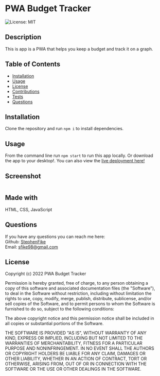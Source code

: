# PWA Budget Tracker  

![License: MIT](https://img.shields.io/badge/License-MIT-yellow.svg)

## Description

This is app is a PWA that helps you keep a budget and track it on a graph.

## Table of Contents

- [Installation](#installation)
- [Usage](#usage)
- [License](#license)
- [Contributions](#contributions)
- [Tests](#tests)
- [Questions](#questions)

## Installation
Clone the repository and run ```npm i``` to install dependencies.

## Usage
From the command line run ```npm start``` to run this app locally. Or download the app to your desktop!.
You can also view the [live deployment here!]()

## Screenshot
![]()

## Made with
HTML, CSS, JavaScript

## Questions
If you have any questions you can reach me here:  
Github: [StephenFike](https://github.com/StephenFike)  
Email: [sfike98@gmail.com](mailto:sfike98@gmail.com)

## License
Copyright (c) 2022 PWA Budget Tracker

Permission is hereby granted, free of charge, to any person obtaining a copy
of this software and associated documentation files (the "Software"), to deal
in the Software without restriction, including without limitation the rights
to use, copy, modify, merge, publish, distribute, sublicense, and/or sell
copies of the Software, and to permit persons to whom the Software is
furnished to do so, subject to the following conditions:

The above copyright notice and this permission notice shall be included in all
copies or substantial portions of the Software.

THE SOFTWARE IS PROVIDED "AS IS", WITHOUT WARRANTY OF ANY KIND, EXPRESS OR
IMPLIED, INCLUDING BUT NOT LIMITED TO THE WARRANTIES OF MERCHANTABILITY,
FITNESS FOR A PARTICULAR PURPOSE AND NONINFRINGEMENT. IN NO EVENT SHALL THE
AUTHORS OR COPYRIGHT HOLDERS BE LIABLE FOR ANY CLAIM, DAMAGES OR OTHER
LIABILITY, WHETHER IN AN ACTION OF CONTRACT, TORT OR OTHERWISE, ARISING FROM,
OUT OF OR IN CONNECTION WITH THE SOFTWARE OR THE USE OR OTHER DEALINGS IN THE
SOFTWARE.
